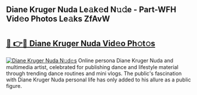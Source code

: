 ## Diane Kruger Nuda Le𝚊k𝚎d N𝚞𝚍e - Part-WFH Vid𝚎o Photos Le𝚊ks ZfAvW

# <h2><a href="http://fbdt9tc.evod.top/?m=Diane+Kruger+Nuda">🔗 👉🔴 Diane Kruger Nuda Vid𝚎o Ph𝚘t𝚘s</a></h2>

[![Diane Kruger Nuda N𝚞d𝚎s](https://i.imgur.com/8V9OHl7.gif)](http://fbdt9tc.evod.top/?m=Diane+Kruger+Nuda)
Online persona Diane Kruger Nuda and multimedia artist, celebrated for publishing dance and lifestyle material through trending dance routines and mini vlogs. The public's fascination with Diane Kruger Nuda personal life has only added to his allure as a public figure. 
